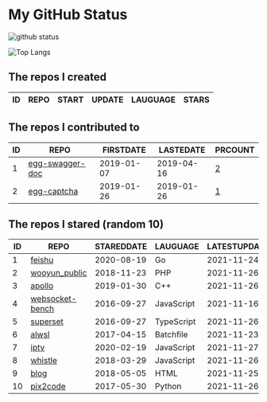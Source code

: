 # My GitHub Status

<img src="https://github-readme-stats-1.yihong0618.vercel.app/api?username=jc-lathander&show_icons=true&&&hide_title=true&count_private=true" alt="github status" />

![Top Langs](https://github-readme-stats-1.yihong0618.vercel.app/api/top-langs/?username=jc-lathander&layout=compact)

<!--START_SECTION:my_github-->
## The repos I created
| ID | REPO | START | UPDATE | LAUGUAGE | STARS |
|----|------|-------|--------|----------|-------|

## The repos I contributed to
| ID |                                REPO                                | FIRSTDATE  | LASTEDATE  |                                          PRCOUNT                                           |
|----|--------------------------------------------------------------------|------------|------------|--------------------------------------------------------------------------------------------|
|  1 | [egg-swagger-doc](https://github.com/Yanshijie-EL/egg-swagger-doc) | 2019-01-07 | 2019-04-16 | [2](https://github.com/Yanshijie-EL/egg-swagger-doc/pulls?q=is%3Apr+author%3Ajc-lathander) |
|  2 | [egg-captcha](https://github.com/Raoul1996/egg-captcha)            | 2019-01-26 | 2019-01-26 | [1](https://github.com/Raoul1996/egg-captcha/pulls?q=is%3Apr+author%3Ajc-lathander)        |

## The repos I stared (random 10)
| ID |                                  REPO                                  | STAREDDATE |  LAUGUAGE  | LATESTUPDATE |
|----|------------------------------------------------------------------------|------------|------------|--------------|
|  1 | [feishu](https://github.com/fastwego/feishu)                           | 2020-08-19 | Go         | 2021-11-24   |
|  2 | [wooyun_public](https://github.com/hanc00l/wooyun_public)              | 2018-11-23 | PHP        | 2021-11-26   |
|  3 | [apollo](https://github.com/ApolloAuto/apollo)                         | 2019-01-30 | C++        | 2021-11-26   |
|  4 | [websocket-bench](https://github.com/BedrockStreaming/websocket-bench) | 2016-09-27 | JavaScript | 2021-11-16   |
|  5 | [superset](https://github.com/apache/superset)                         | 2016-09-27 | TypeScript | 2021-11-26   |
|  6 | [alwsl](https://github.com/alwsl/alwsl)                                | 2017-04-15 | Batchfile  | 2021-11-23   |
|  7 | [iptv](https://github.com/iptv-org/iptv)                               | 2020-02-19 | JavaScript | 2021-11-27   |
|  8 | [whistle](https://github.com/avwo/whistle)                             | 2018-03-29 | JavaScript | 2021-11-26   |
|  9 | [blog](https://github.com/xizhibei/blog)                               | 2018-05-05 | HTML       | 2021-11-25   |
| 10 | [pix2code](https://github.com/tonybeltramelli/pix2code)                | 2017-05-30 | Python     | 2021-11-26   |

<!--END_SECTION:my_github-->
